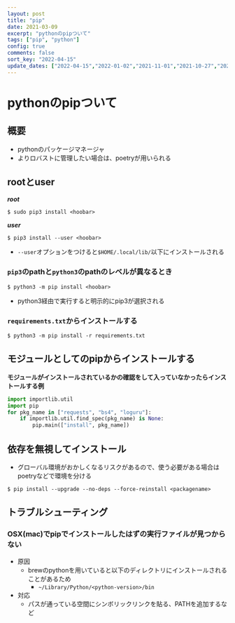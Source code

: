 ```yaml
---
layout: post
title: "pip"
date: 2021-03-09
excerpt: "pythonのpipついて"
tags: ["pip", "python"]
config: true
comments: false
sort_key: "2022-04-15"
update_dates: ["2022-04-15","2022-01-02","2021-11-01","2021-10-27","2021-03-09"]
---
```


# pythonのpipついて

## 概要
 - pythonのパッケージマネージャ
 - よりロバストに管理したい場合は、poetryが用いられる

## rootとuser
 
***root***  
```console
$ sudo pip3 install <hoobar>
```

***user***  
```console
$ pip3 install --user <hoobar>
```
 - `--user`オプションをつけると`$HOME/.local/lib/`以下にインストールされる

### `pip3`のpathと`python3`のpathのレベルが異なるとき

```console
$ python3 -m pip install <hoobar>
```
 - python3経由で実行すると明示的にpip3が選択される

### `requirements.txt`からインストールする

```console
$ python3 -m pip install -r requirements.txt
```

## モジュールとしてのpipからインストールする

**モジュールがインストールされているかの確認をして入っていなかったらインストールする例**  

```python
import importlib.util
import pip
for pkg_name in ["requests", "bs4", "loguru"]:
    if importlib.util.find_spec(pkg_name) is None:
        pip.main(["install", pkg_name])
```

## 依存を無視してインストール
 - グローバル環境がおかしくなるリスクがあるので、使う必要がある場合はpoetryなどで環境を分ける

```console
$ pip install --upgrade --no-deps --force-reinstall <packagename>
```

## トラブルシューティング

### OSX(mac)でpipでインストールしたはずの実行ファイルが見つからない
 - 原因
   - brewのpythonを用いていると以下のディレクトリにインストールされることがあるため
     - `~/Library/Python/<python-version>/bin`
 - 対応
   - パスが通っている空間にシンボリックリンクを貼る、PATHを追加するなど
 
